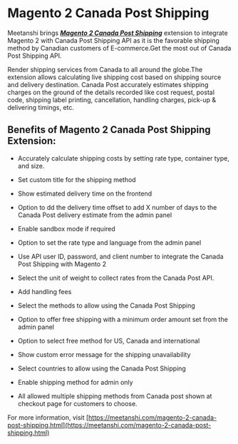 # Magento 2 Canada Post Shipping

Meetanshi brings  ***[Magento 2 Canada Post Shipping](https://meetanshi.com/magento-2-canada-post-shipping.html)*** extension to integrate Magento 2 with Canada Post Shipping API as it is the favorable shipping method by Canadian customers of E-commerce.Get the most out of Canada Post Shipping API.

Render shipping services from Canada to all around the globe.The extension allows calculating live shipping cost based on shipping source and delivery destination. Canada Post accurately estimates shipping charges on the ground of the details recorded like cost request, postal code, shipping label printing, cancellation, handling charges, pick-up & delivering timings, etc.


##  Benefits of Magento 2 Canada Post Shipping Extension:

* Accurately calculate shipping costs by setting rate type, container type, and size.

* Set custom title for the shipping method

* Show estimated delivery time on the frontend

* Option to dd the delivery time offset to add X number of days to the Canada Post delivery estimate from the admin panel

* Enable sandbox mode if required

* Option to set the rate type and language from the admin panel

* Use API user ID, password, and client number to integrate the Canada Post Shipping with Magento 2

* Select the unit of weight to collect rates from the Canada Post API.

* Add handling fees

* Select the methods to allow using the Canada Post Shipping

* Option to offer free shipping with a minimum order amount set from the admin panel

* Option to select free method for US, Canada and international

* Show custom error message for the shipping unavailability

* Select countries to allow using the Canada Post Shipping

* Enable shipping method for admin only

* All allowed multiple shipping methods from Canada post shown at checkout page for customers to choose.

For more information, visit [https://meetanshi.com/magento-2-canada-post-shipping.html](https://meetanshi.com/magento-2-canada-post-shipping.html)


